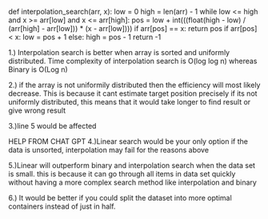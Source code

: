 def interpolation_search(arr, x):
low = 0
high = len(arr) - 1
while low <= high and x >= arr[low] and x <= arr[high]:
pos = low + int(((float(high - low) / (arr[high] - arr[low])) * (x - arr[low])))
if arr[pos] == x:
return pos
if arr[pos] < x:
low = pos + 1
else:
high = pos - 1
return -1

1.) Interpolation search is better when array is sorted and uniformly distributed. Time complexity of interpolation search is O(log log n) whereas Binary is O(Log n)

2.) if the array is not uniformily distributed then the efficiency will most likely decrease.
This is because it cant estimate target position precisely if its not uniformly distributed, this means that it would take
longer to find result or give wrong result

3.)line 5 would be affected

HELP FROM CHAT GPT
4.)Linear search would be your only option if the data is unsorted, interpolation may fail for the reasons above 

5.)Linear will outperform binary and interpolation search when the data set is small. this is because it can go through all items in data set quickly without having a more complex search method like interpolation and binary

6.) It would be better if you could split the dataset into more optimal containers instead of just in half.


